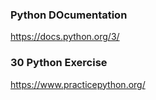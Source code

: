 ### Python DOcumentation

https://docs.python.org/3/

### 30 Python Exercise

https://www.practicepython.org/
